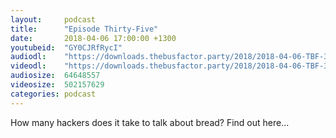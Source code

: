 ```yaml
---
layout:     podcast
title:      "Episode Thirty-Five"
date:       2018-04-06 17:00:00 +1300
youtubeid:  "GY0CJRfRycI"
audiodl:    "https://downloads.thebusfactor.party/2018/2018-04-06-TBF-35.mp3"
videodl:    "https://downloads.thebusfactor.party/2018/2018-04-06-TBF-35.mp4"
audiosize:  64648557
videosize:  502157629
categories: podcast
---
```

How many hackers does it take to talk about bread? Find out here...
